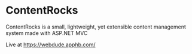 # ContentRocks
ContentRocks is a small, lightweight, yet extensible content management system made with ASP.NET MVC

Live at https://webdude.apphb.com/
